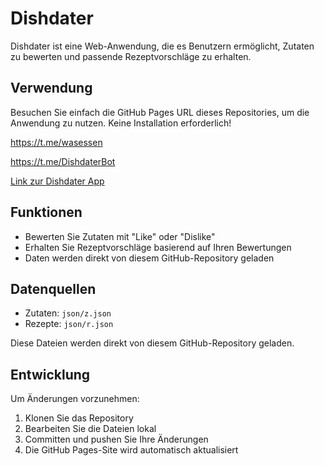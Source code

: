 # Dishdater

Dishdater ist eine Web-Anwendung, die es Benutzern ermöglicht, Zutaten zu bewerten und passende Rezeptvorschläge zu erhalten.

## Verwendung

Besuchen Sie einfach die GitHub Pages URL dieses Repositories, um die Anwendung zu nutzen. Keine Installation erforderlich!

https://t.me/wasessen

https://t.me/DishdaterBot

[Link zur Dishdater App](https://richtigerraul.github.io/DISHDATER/)

## Funktionen

- Bewerten Sie Zutaten mit "Like" oder "Dislike"
- Erhalten Sie Rezeptvorschläge basierend auf Ihren Bewertungen
- Daten werden direkt von diesem GitHub-Repository geladen

## Datenquellen

- Zutaten: `json/z.json`
- Rezepte: `json/r.json`

Diese Dateien werden direkt von diesem GitHub-Repository geladen.

## Entwicklung

Um Änderungen vorzunehmen:

1. Klonen Sie das Repository
2. Bearbeiten Sie die Dateien lokal
3. Committen und pushen Sie Ihre Änderungen
4. Die GitHub Pages-Site wird automatisch aktualisiert
